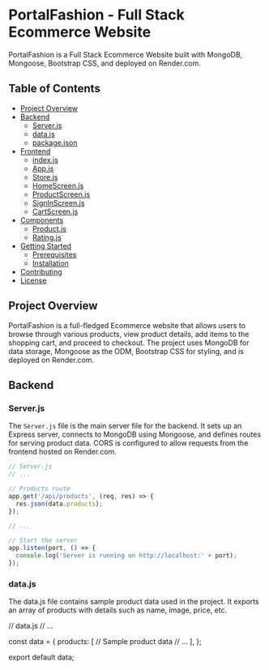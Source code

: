 # PortalFashion - Full Stack Ecommerce Website

PortalFashion is a Full Stack Ecommerce Website built with MongoDB, Mongoose, Bootstrap CSS, and deployed on Render.com.

## Table of Contents

- [Project Overview](#project-overview)
- [Backend](#backend)
  - [Server.js](#serverjs)
  - [data.js](#datajs)
  - [package.json](#packagejson)
- [Frontend](#frontend)
  - [index.js](#indexjs)
  - [App.js](#appjs)
  - [Store.js](#storejs)
  - [HomeScreen.js](#homescreenjs)
  - [ProductScreen.js](#productscreenjs)
  - [SignInScreen.js](#signinscreenjs)
  - [CartScreen.js](#cartscreenjs)
- [Components](#components)
  - [Product.js](#productjs)
  - [Rating.js](#ratingjs)
- [Getting Started](#getting-started)
  - [Prerequisites](#prerequisites)
  - [Installation](#installation)
- [Contributing](#contributing)
- [License](#license)

## Project Overview

PortalFashion is a full-fledged Ecommerce website that allows users to browse through various products, view product details, add items to the shopping cart, and proceed to checkout. The project uses MongoDB for data storage, Mongoose as the ODM, Bootstrap CSS for styling, and is deployed on Render.com.

## Backend

### Server.js

The `Server.js` file is the main server file for the backend. It sets up an Express server, connects to MongoDB using Mongoose, and defines routes for serving product data. CORS is configured to allow requests from the frontend hosted on Render.com.

```javascript
// Server.js
// ...

// Products route
app.get('/api/products', (req, res) => {
  res.json(data.products);
});

// ...

// Start the server
app.listen(port, () => {
  console.log('Server is running on http://localhost:' + port);
});
```

### data.js

The data.js file contains sample product data used in the project. It exports an array of products with details such as name, image, price, etc.

// data.js
// ...

const data = {
products: [
// Sample product data
// ...
],
};

export default data;
